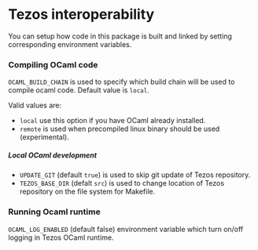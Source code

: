 Tezos interoperability
==============

You can setup how code in this package is built and linked by setting corresponding environment variables.

### Compiling OCaml code
`OCAML_BUILD_CHAIN` is used to specify which build chain will be used to compile ocaml code.
Default value is `local`.

Valid values are:
* `local` use this option if you have OCaml already installed.
* `remote` is used when precompiled linux binary should be used (experimental).

##### Local OCaml development
* `UPDATE_GIT` (default `true`) is used to skip git update of Tezos repository.
* `TEZOS_BASE_DIR` (defalt `src`) is used to change location of Tezos repository on the file system for Makefile.

### Running Ocaml runtime
`OCAML_LOG_ENABLED` (default false) environment variable which turn on/off logging in Tezos OCaml runtime.
